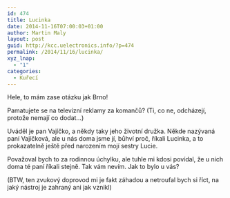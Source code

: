 ```yaml
---
id: 474
title: Lucinka
date: 2014-11-16T07:00:03+01:00
author: Martin Maly
layout: post
guid: http://kcc.uelectronics.info/?p=474
permalink: /2014/11/16/lucinka/
xyz_lnap:
  - "1"
categories:
  - Kuřecí
---
```

Hele, to mám zase otázku jak Brno!

Pamatujete se na televizní reklamy za komančů? (Ti, co ne, odcházejí, protože nemají co dodat&#8230;)

Uváděl je pan Vajíčko, a někdy taky jeho životní družka. Někde nazývaná paní Vajíčková, ale u nás doma jsme jí, bůhví proč, říkali Lucinka, a to prokazatelně ještě před narozením mojí sestry Lucie.

Považoval bych to za rodinnou úchylku, ale tuhle mi kdosi povídal, že u nich doma té paní říkali stejně. Tak vám nevím. Jak to bylo u vás?



(BTW, ten zvukový doprovod mi je fakt záhadou a netroufal bych si říct, na jaký nástroj je zahraný ani jak vznikl)